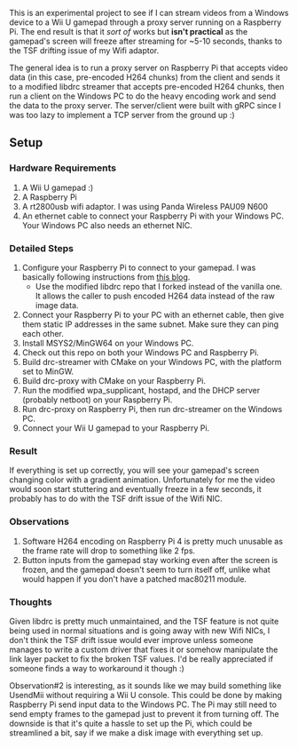 This is an experimental project to see if I can stream videos from a Windows
device to a Wii U gamepad through a proxy server running on a Raspberry Pi. The
end result is that it *sort of* works but **isn't practical** as the gamepad's
screen will freeze after streaming for ~5-10 seconds, thanks to the TSF drifting
issue of my Wifi adaptor.

The general idea is to run a proxy server on Raspberry Pi that accepts video
data (in this case, pre-encoded H264 chunks) from the client and sends it to a
modified libdrc streamer that accepts pre-encoded H264 chunks, then run a client
on the Windows PC to do the heavy encoding work and send the data to the proxy
server. The server/client were built with gRPC since I was too lazy to implement
a TCP server from the ground up :)

## Setup

### Hardware Requirements

1. A Wii U gamepad :)
1. A Raspberry Pi
1. A rt2800usb wifi adaptor. I was using Panda Wireless PAU09 N600
1. An ethernet cable to connect your Raspberry Pi with your Windows PC. Your
   Windows PC also needs an ethernet NIC.

### Detailed Steps

1.  Configure your Raspberry Pi to connect to your gamepad. I was basically
    following instructions from [this blog](https://eev.ee/blog/2015/11/28/zdoom-on-wii-u-gamepad-with-raspberry-pi/).
    * Use the modified libdrc repo that I forked instead of the vanilla one.
      It allows the caller to push encoded H264 data instead of the raw image
      data.
1.  Connect your Raspberry Pi to your PC with an ethernet cable, then give them
    static IP addresses in the same subnet. Make sure they can ping each other.
1.  Install MSYS2/MinGW64 on your Windows PC.
1.  Check out this repo on both your Windows PC and Raspberry Pi.
1.  Build drc-streamer with CMake on your Windows PC, with the platform set to
    MinGW.
1.  Build drc-proxy with CMake on your Raspberry Pi.
1.  Run the modified wpa_supplicant, hostapd, and the DHCP server (probably
    netboot) on your Raspberry Pi.
1.  Run drc-proxy on Raspberry Pi, then run drc-streamer on the Windows PC.
1.  Connect your Wii U gamepad to your Raspberry Pi.

### Result

If everything is set up correctly, you will see your gamepad's screen changing
color with a gradient animation. Unfortunately for me the video would soon start
stuttering and eventually freeze in a few seconds, it probably has to do with
the TSF drift issue of the Wifi NIC.

### Observations

1.  Software H264 encoding on Raspberry Pi 4 is pretty much unusable as the
    frame rate will drop to something like 2 fps.
1.  Button inputs from the gamepad stay working even after the screen is frozen,
    and the gamepad doesn't seem to turn itself off, unlike what would happen if
    you don't have a patched mac80211 module.

### Thoughts

Given libdrc is pretty much unmaintained, and the TSF feature is not quite being
used in normal situations and is going away with new Wifi NICs, I don't think
the TSF drift issue would ever improve unless someone manages to write a custom
driver that fixes it or somehow manipulate the link layer packet to fix the
broken TSF values. I'd be really appreciated if someone finds a way to
workaround it though :)

Observation#2 is interesting, as it sounds like we may build something like
UsendMii without requiring a Wii U console. This could be done by making
Raspberry Pi send input data to the Windows PC. The Pi may still need to send
empty frames to the gamepad just to prevent it from turning off. The downside
is that it's quite a hassle to set up the Pi, which could be streamlined a bit,
say if we make a disk image with everything set up.
